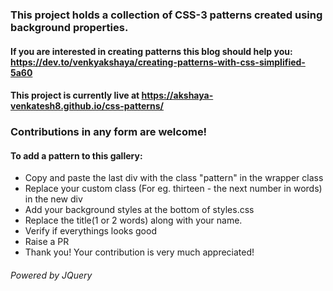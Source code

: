 ### This project holds a collection of CSS-3 patterns created using background properties.

#### If you are interested in creating patterns this blog should help you: https://dev.to/venkyakshaya/creating-patterns-with-css-simplified-5a60
#### This project is currently live at https://akshaya-venkatesh8.github.io/css-patterns/
### Contributions in any form are welcome!
#### To add a pattern to this gallery:
- Copy and paste the last div with the class "pattern" in the wrapper class
- Replace your custom class (For eg. thirteen - the next number in words) in the new div
- Add your background styles at the bottom of styles.css
- Replace the title(1 or 2 words) along with your name.
- Verify if everythings looks good
- Raise a PR
- Thank you! Your contribution is very much appreciated!

###### Powered by JQuery
